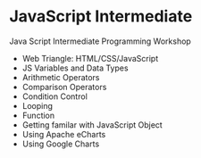 # JavaScript Intermediate

Java Script Intermediate Programming Workshop

- Web Triangle: HTML/CSS/JavaScript
- JS Variables and Data Types
- Arithmetic Operators
- Comparison Operators
- Condition Control
- Looping
- Function
- Getting familar with JavaScript Object
- Using Apache eCharts
- Using Google Charts
